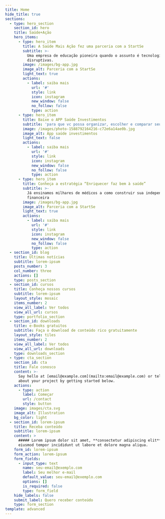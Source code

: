 ```yaml
---
title: Home
hide_title: true
sections:
  - type: hero_section
    section_id: hero
    title: Saúde+Ação
    hero_items:
      - type: hero_item
        title: A Saúde Mais Ação fez uma parceria com a StartSe
        subtitle: >-
          Uma empresa de educação pioneira quando o assunto é tecnologias
          disruptivas.
        image: /images/bg-app.jpg
        image_alt: Parceria com a StartSe
        light_text: true
        actions:
          - label: saiba mais
            url: '#'
            style: link
            icon: instagram
            new_window: false
            no_follow: false
            type: action
      - type: hero_item
        title: Baixe o APP Saúde Investimentos
        subtitle: 'para que vc possa organizar, escolher e comparar seus investimentos'
        image: /images/photo-1588792164216-c72e6a14ae0b.jpg
        image_alt: App saúde investimentos
        light_text: false
        actions:
          - label: saiba mais
            url: '#'
            style: link
            icon: instagram
            new_window: false
            no_follow: false
            type: action
      - type: hero_item
        title: Conheça a estratégia “Enriquecer faz bem à saúde”
        subtitle: >-
          Já ensinamos milhares de médicos a como construir sua independência
          financeira
        image: /images/bg-app.jpg
        image_alt: Parceria com a StartSe
        light_text: true
        actions:
          - label: saiba mais
            url: '#'
            style: link
            icon: instagram
            new_window: false
            no_follow: false
            type: action
  - section_id: blog
    title: Últimas notícias
    subtitle: lorem-ipsum
    posts_number: 3
    col_number: three
    actions: []
    type: posts_section
  - section_id: cursos
    title: Conheça nossos cursos
    subtitle: lorem-ipsum
    layout_style: mosaic
    items_number: 2
    view_all_label: Ver todos
    view_all_url: cursos
    type: portfolio_section
  - section_id: downloads
    title: e-Books gratuitos
    subtitle: Faça o download de conteúdo rico gratuitamente
    layout_style: tiles
    items_number: 2
    view_all_label: Ver todos
    view_all_url: downloads
    type: downloads_section
  - type: cta_section
    section_id: cta
    title: Fale conosco
    content: >-
      Say hello at [email@example.com](mailto:email@example.com) or tell us more
      about your project by getting started below.
    actions:
      - type: action
        label: Começar
        url: /contact
        style: button
    image: images/cta.svg
    image_alt: Illustration
    bg_color: light
  - section_id: lorem-ipsum
    title: Receba conteúdo
    subtitle: lorem-ipsum
    content: >
      ##### Lorem ipsum dolor sit amet, **consectetur adipiscing elit**, sed do
      eiusmod tempor incididunt ut labore et dolore magna aliqua.
    form_id: lorem-ipsum
    form_action: lorem-ipsum
    form_fields:
      - input_type: text
        name: seu-email@exemplo.com
        label: Seu melhor e-mail
        default_value: seu-email@exemplo.com
        options: []
        is_required: false
        type: form_field
    hide_labels: false
    submit_label: Quero receber conteúdo
    type: form_section
template: advanced
---
```

